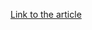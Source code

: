 [Link to the article](https://thedfirreport.com/2023/05/22/icedid-macro-ends-in-nokoyawa-ransomware/)
